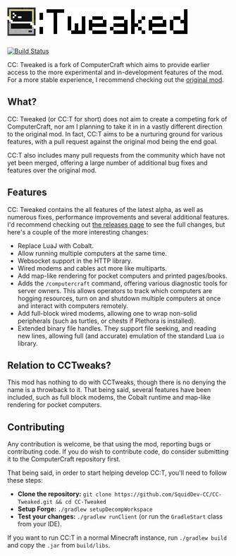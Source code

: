 # ![CC: Tweaked](logo.png)
[![Build Status](https://travis-ci.org/SquidDev-CC/CC-Tweaked.svg?branch=master)](https://travis-ci.org/SquidDev-CC/CC-Tweaked)

CC: Tweaked is a fork of ComputerCraft which aims to provide earlier access to the more experimental and in-development
features of the mod. For a more stable experience, I recommend checking out the
[original mod](https://github.com/dan200/ComputerCraft).

## What?
CC: Tweaked (or CC:T for short) does not aim to create a competing fork of ComputerCraft, nor am I planning to take it
in in a vastly different direction to the original mod. In fact, CC:T aims to be a nurturing ground for various
features, with a pull request against the original mod being the end goal.

CC:T also includes many pull requests from the community which have not yet been merged, offering a large number
of additional bug fixes and features over the original mod.

## Features
CC: Tweaked contains the all features of the latest alpha, as well as numerous fixes, performance improvements and
several additional features. I'd recommend checking out [the releases page](https://github.com/SquidDev-CC/CC-Tweaked/releases)
to see the full changes, but here's a couple of the more interesting changes:

 - Replace LuaJ with Cobalt.
 - Allow running multiple computers at the same time.
 - Websocket support in the HTTP library.
 - Wired modems and cables act more like multiparts.
 - Add map-like rendering for pocket computers and printed pages/books.
 - Adds the `/computercraft` command, offering various diagnostic tools for server owners. This allows operators to
   track which computers are hogging resources, turn on and shutdown multiple computers at once and interact with
   computers remotely.
 - Add full-block wired modems, allowing one to wrap non-solid peripherals (such as turtles, or chests if Plethora is
   installed).
 - Extended binary file handles. They support file seeking, and reading new lines, allowing full (and accurate)
   emulation of the standard Lua `io` library.

## Relation to CCTweaks?
This mod has nothing to do with CCTweaks, though there is no denying the name is a throwback to it. That being said,
several features have been included, such as full block modems, the Cobalt runtime and map-like rendering for pocket
computers.

## Contributing
Any contribution is welcome, be that using the mod, reporting bugs or contributing code. If you do wish to contribute
code, do consider submitting it to the ComputerCraft repository first.

That being said, in order to start helping develop CC:T, you'll need to follow these steps:

 - **Clone the repository:** `git clone https://github.com/SquidDev-CC/CC-Tweaked.git && cd CC-Tweaked`
 - **Setup Forge:** `./gradlew setupDecompWorkspace`
 - **Test your changes:** `./gradlew runClient` (or run the `GradleStart` class from your IDE).

If you want to run CC:T in a normal Minecraft instance, run `./gradlew build` and copy the `.jar` from `build/libs`.
